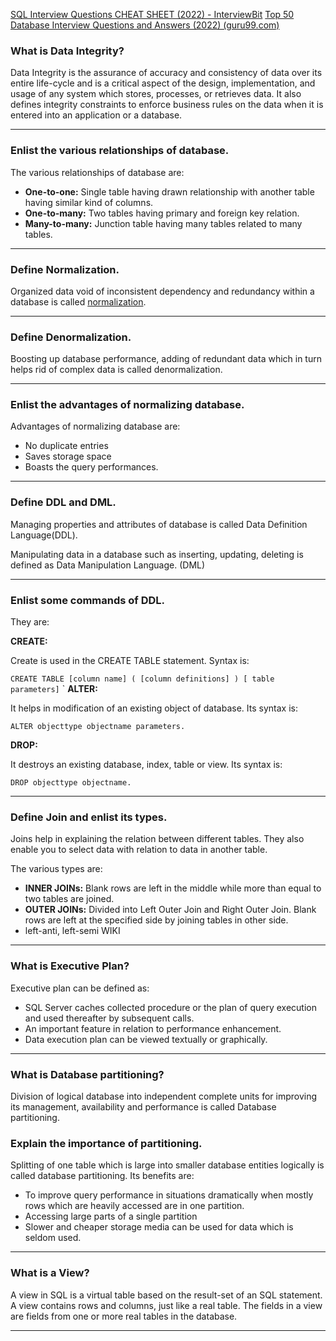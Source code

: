 
[SQL Interview Questions CHEAT SHEET (2022) - InterviewBit](https://www.interviewbit.com/sql-interview-questions/#sql)
[Top 50 Database Interview Questions and Answers (2022) (guru99.com)](https://www.guru99.com/database-interview-questions.html)



### What is Data Integrity?

Data Integrity is the assurance of accuracy and consistency of data over its entire life-cycle and is a critical aspect of the design, implementation, and usage of any system which stores, processes, or retrieves data. It also defines integrity constraints to enforce business rules on the data when it is entered into an application or a database.

---


### Enlist the various relationships of database.

The various relationships of database are:

-   **One-to-one:** Single table having drawn relationship with another table having similar kind of columns.
-   **One-to-many:** Two tables having primary and foreign key relation.
-   **Many-to-many:** Junction table having many tables related to many tables.
---

### Define Normalization.

Organized data void of inconsistent dependency and redundancy within a database is called [normalization](https://www.guru99.com/database-normalization.html).

---

### Define Denormalization.

Boosting up database performance, adding of redundant data which in turn helps rid of complex data is called denormalization.

---

### Enlist the advantages of normalizing database.

Advantages of normalizing database are:

-   No duplicate entries
-   Saves storage space
-   Boasts the query performances.
---

### Define DDL and DML.

Managing properties and attributes of database is called Data Definition Language(DDL).

Manipulating data in a database such as inserting, updating, deleting is defined as Data Manipulation Language. (DML)

---

### Enlist some commands of DDL.

They are:

**CREATE:**

Create is used in the CREATE TABLE statement. Syntax is:

`CREATE TABLE [column name] ( [column definitions] ) [ table parameters]`
`
**ALTER:**

It helps in modification of an existing object of database. Its syntax is:

`ALTER objecttype objectname parameters.`

**DROP:**

It destroys an existing database, index, table or view. Its syntax is:

`DROP objecttype objectname.`

---

### Define Join and enlist its types.

Joins help in explaining the relation between different tables. They also enable you to select data with relation to data in another table.

The various types are:

-   **INNER JOINs:** Blank rows are left in the middle while more than equal to two tables are joined.
-   **OUTER JOINs:** Divided into Left Outer Join and Right Outer Join. Blank rows are left at the specified side by joining tables in other side.
- left-anti, left-semi   WIKI 
---

### What is Executive Plan?

Executive plan can be defined as:

-   SQL Server caches collected procedure or the plan of query execution and used thereafter by subsequent calls.
-   An important feature in relation to performance enhancement.
-   Data execution plan can be viewed textually or graphically.

---

### What is Database partitioning?

Division of logical database into independent complete units for improving its management, availability and performance is called Database partitioning.

### Explain the importance of partitioning.

Splitting of one table which is large into smaller database entities logically is called database partitioning. Its benefits are:

-   To improve query performance in situations dramatically when mostly rows which are heavily accessed are in one partition.
-   Accessing large parts of a single partition
-   Slower and cheaper storage media can be used for data which is seldom used.

---

### What is a View?

A view in SQL is a virtual table based on the result-set of an SQL statement. A view contains rows and columns, just like a real table. The fields in a view are fields from one or more real tables in the database.

---


